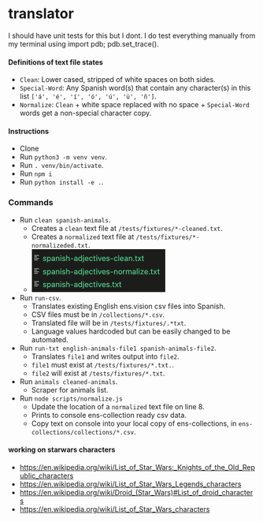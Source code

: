 # translator

I should have unit tests for this but I dont.
I do test everything manually from my terminal using import pdb; pdb.set_trace().

#### Definitions of text file states
- `Clean`: Lower cased, stripped of white spaces on both sides.
- `Special-Word`: Any Spanish word(s) that contain any character(s) in this list `['á', 'é', 'í', 'ó', 'ú', 'ü', 'ñ']`.
- `Normalize`: `Clean` + white space replaced with no space + `Special-Word` words get a non-special character copy. 

#### Instructions
- Clone
- Run `python3 -m venv venv`.
- Run `. venv/bin/activate`.
- Run `npm i`
- Run `python install -e .`.

### Commands
- Run `clean spanish-animals`.
    - Creates a `clean` text file at `/tests/fixtures/*-cleaned.txt`.
    - Creates a `normalized` text file at `/tests/fixtures/*-normalizeded.txt`.
    - ![Alt text](public/CMD-$-clean-file1.png?raw=true "Example of files produced.")
- Run `run-csv`.
    - Translates existing English ens.vision csv files into Spanish.
    - CSV files must be in `/collections/*.csv`.
    - Translated file will be in `/tests/fixtures/.*txt`.
    - Language values hardcoded but can be easily changed to be automated.
- Run `run-txt english-animals-file1 spanish-animals-file2`.
    - Translates `file1` and writes output into `file2`.
    - `file1` must exist at `/tests/fixtures/*.txt.`.
    - `file2` will exist at `/tests/fixtures/*.txt`. 
- Run `animals cleaned-animals`.
    - Scraper for animals list.
- Run `node scripts/normalize.js`
    - Update the location of a `normalized` text file on line 8.
    - Prints to console ens-collection ready csv data.
    - Copy text on console into your local copy of ens-collections, in `ens-collections/collections/*.csv`.


#### working on starwars characters
- https://en.wikipedia.org/wiki/List_of_Star_Wars:_Knights_of_the_Old_Republic_characters
- https://en.wikipedia.org/wiki/List_of_Star_Wars_Legends_characters
- https://en.wikipedia.org/wiki/Droid_(Star_Wars)#List_of_droid_characters
- https://en.wikipedia.org/wiki/List_of_Star_Wars_characters